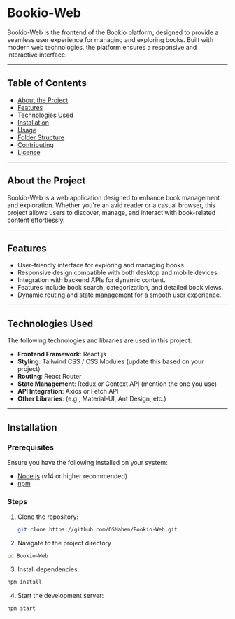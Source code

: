 # Bookio-Web

Bookio-Web is the frontend of the Bookio platform, designed to provide a seamless user experience for managing and exploring books. Built with modern web technologies, the platform ensures a responsive and interactive interface.

---
## Table of Contents

- [About the Project](#about-the-project)
- [Features](#features)
- [Technologies Used](#technologies-used)
- [Installation](#installation)
- [Usage](#usage)
- [Folder Structure](#folder-structure)
- [Contributing](#contributing)
- [License](#license)
---

## About the Project

Bookio-Web is a web application designed to enhance book management and exploration. Whether you're an avid reader or a casual browser, this project allows users to discover, manage, and interact with book-related content effortlessly.

---

## Features

- User-friendly interface for exploring and managing books.
- Responsive design compatible with both desktop and mobile devices.
- Integration with backend APIs for dynamic content.
- Features include book search, categorization, and detailed book views.
- Dynamic routing and state management for a smooth user experience.

---

## Technologies Used

The following technologies and libraries are used in this project:

- **Frontend Framework**: React.js
- **Styling**: Tailwind CSS / CSS Modules (update this based on your project)
- **Routing**: React Router
- **State Management**: Redux or Context API (mention the one you use)
- **API Integration**: Axios or Fetch API
- **Other Libraries**: (e.g., Material-UI, Ant Design, etc.)

---

## Installation

### Prerequisites

Ensure you have the following installed on your system:

- [Node.js](https://nodejs.org/) (v14 or higher recommended)
- [npm](https://www.npmjs.com/)

### Steps

1. Clone the repository:

   ```bash
   git clone https://github.com/OSMaben/Bookio-Web.git
   
2. Navigate to the project directory
```bash
cd Bookio-Web
```
3. Install dependencies:
```bash
npm install
```
4. Start the development server:
```bash
npm start
```

